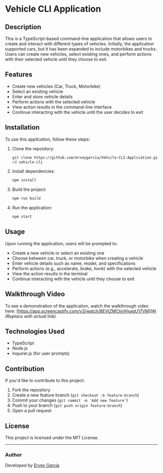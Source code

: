 # Vehicle CLI Application

## Description
This is a TypeScript-based command-line application that allows users to create and interact with different types of vehicles. Initially, the application supported cars, but it has been expanded to include motorbikes and trucks. Users can create new vehicles, select existing ones, and perform actions with their selected vehicle until they choose to exit.

## Features
- Create new vehicles (Car, Truck, Motorbike)
- Select an existing vehicle
- Enter and store vehicle details
- Perform actions with the selected vehicle
- View action results in the command-line interface
- Continue interacting with the vehicle until the user decides to exit

## Installation
To use this application, follow these steps:

1. Clone the repository:
   ```sh
   git clone https://github.com/erveygarcia/Vehicle-CLI-Application.git
   cd vehicle-cli
   ```

2. Install dependencies:
   ```sh
   npm install
   ```

3. Build the project:
   ```sh
   npm run build
   ```

4. Run the application:
   ```sh
   npm start
   ```

## Usage
Upon running the application, users will be prompted to:
- Create a new vehicle or select an existing one
- Choose between car, truck, or motorbike when creating a vehicle
- Enter vehicle details such as name, model, and specifications
- Perform actions (e.g., accelerate, brake, honk) with the selected vehicle
- View the action results in the terminal
- Continue interacting with the vehicle until they choose to exit

## Walkthrough Video
To see a demonstration of the application, watch the walkthrough video here:
[https://app.screencastify.com/v3/watch/8EVtZMCIjyjHxagU17VM](#) *(Replace with actual link)*



## Technologies Used
- TypeScript
- Node.js
- Inquirer.js (for user prompts)

## Contribution
If you'd like to contribute to this project:
1. Fork the repository
2. Create a new feature branch (`git checkout -b feature-branch`)
3. Commit your changes (`git commit -m 'Add new feature'`)
4. Push to your branch (`git push origin feature-branch`)
5. Open a pull request

## License
This project is licensed under the MIT License.

---

### Author
Developed by [Ervey García](https://github.com/erveygarcia)
